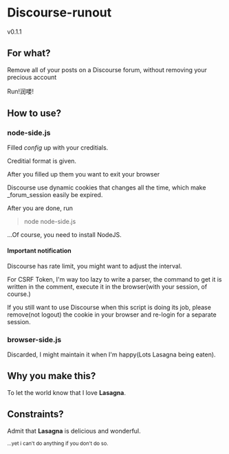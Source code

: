 # Discourse-runout 

v0.1.1

## For what?

Remove all of your posts on a Discourse forum, without removing your precious account

Run!润喽!

## How to use?

### node-side.js

Filled _config_ up with your creditials.

Creditial format is given.

After you filled up them you want to exit your browser

Discourse use dynamic cookies that changes all the time, which make _forum_session easily be expired.

After you are done, run

> node node-side.js

...Of course, you need to install NodeJS.
#### Important notification

Discourse has rate limit, you might want to adjust the interval.


For CSRF Token, I'm way too lazy to write a parser, the command to get it is written in the comment, execute it in the browser(with your session, of course.)


If you still want to use Discourse when this script is doing its job, please remove(not logout) the cookie in your browser and re-login for a separate session.

### browser-side.js

Discarded, I might maintain it when I'm happy(Lots Lasagna being eaten).

## Why you make this?

To let the world know that I love **Lasagna**.
## Constraints?

Admit that **Lasagna** is delicious and wonderful.

<small>...yet i can't do anything if you don't do so.</small>
